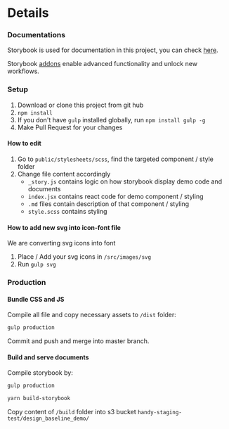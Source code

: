 # Details

### Documentations

Storybook is used for documentation in this project, you can check [here](https://storybook.js.org/).

Storybook [addons](https://storybook.js.org/addons/) enable advanced functionality and unlock new workflows.

### Setup

1. Download or clone this project from git hub
2. `npm install`
3. If you don't have `gulp` installed globally, run `npm install gulp -g`
4. Make Pull Request for your changes

#### How to edit

1. Go to `public/stylesheets/scss`, find the targeted component / style folder
2. Change file content accordingly
    - `_story.js` contains logic on how storybook display demo code and documents
    - `index.jsx` contains react code for demo component / styling
    - `.md` files contain description of that component / styling
    - `style.scss` contains styling


#### How to add new svg into icon-font file

We are converting svg icons into font

1. Place / Add your svg icons in `/src/images/svg`
2. Run `gulp svg`


### Production

#### Bundle CSS and JS

Compile all file and copy necessary assets to `/dist` folder:

```bash
gulp production
```

Commit and push and merge into master branch.

#### Build and serve documents

Compile storybook by:

```bash
gulp production

yarn build-storybook
```

Copy content of `/build` folder into s3 bucket `handy-staging-test/design_baseline_demo/`

